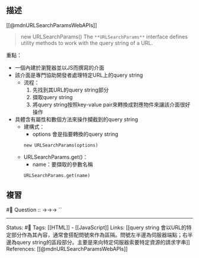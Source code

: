 ## 描述



[[@mdnURLSearchParamsWebAPIs]]
> new URLSearchParams()
> The `**URLSearchParams**` interface defines utility methods to work with the query string of a URL.

重點：
- 一個內建於瀏覽器並以JS而撰寫的介面
- 該介面是專門協助開發者處理特定URL上的query string
	- 流程：
		1. 先找到其URL的query string部分
		2. 擷取query string
		3. 將query string按照key-value pair來轉換成對應物件來讓該介面很好操作
- 具體含有屬性和數個方法來操作攔截到的query string
	- 建構式：
		- options 會是指要轉換的query string
		```
		new URLSearchParams(options)
	   ```
	- URLSearchParams.get()：
		- name：要擷取的參數名稱
		```
	  URLSearchParams.get(name)
	   ```

## 複習


#🧠 Question :: ->->-> ``

---
Status: #🌱 
Tags: 
[[HTML]] - [[JavaScript]]
Links:
[[query string 會以URL的特定部分作為其內容，通常會搭配問號來作為區隔。問號左半邊為伺服器端點；右半邊為query string的區段部分。主要是來向特定伺服器索要特定資源的請求字串]]
References:
[[@mdnURLSearchParamsWebAPIs]]